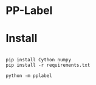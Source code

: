 # PP-Label

# Install

```shell

pip install Cython numpy
pip install -r requirements.txt

python -m pplabel
```
